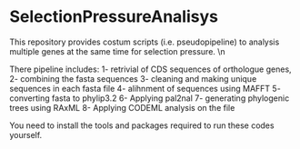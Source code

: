 # SelectionPressureAnalisys
This repository provides costum scripts (i.e. pseudopipeline) to analysis multiple genes at the same time for selection pressure. \n

There pipeline includes: 
1- retrivial of CDS sequences of orthologue genes, 
2- combining the fasta sequences
3- cleaning and making unique sequences in each fasta file
4- alihnment of sequences using MAFFT
5- converting fasta to phylip3.2
6- Applying pal2nal
7- generating phylogenic trees using RAxML
8- Applying CODEML analysis on the file

You need to install the tools and packages required to run these codes yourself.
